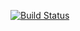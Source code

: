 [![Build Status](https://img.shields.io/endpoint.svg?url=https%3A%2F%2Factions-badge.atrox.dev%2FDenis-on-github%2Ftask_manager%2Fbadge%3Fref%3Ddevelop&style=flat)](https://actions-badge.atrox.dev/Denis-on-github/task_manager/goto?ref=develop)